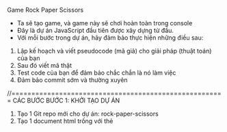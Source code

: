 Game Rock Paper Scissors
- Ta sẽ tạo game, và game này sẽ chơi hoàn toàn trong console
- Đây là dự án JavaScript đầu tiên được xây dựng từ đầu.
- Với mỗi bước trong dự án, hãy đảm bảo thực hiện những điều sau:
1. Lập kế hoạch và viết pseudocode (mã giả) cho giải pháp (thuật toán) của bạn
2. Sau đó viết mã thật
3. Test code của bạn để đảm bảo chắc chắn là nó làm việc 
4. Đảm bảo commit sớm và thường xuyên 

//======================================================
CÁC BƯỚC
BƯỚC 1: KHỞI TẠO DỰ ÁN 
1. Tạo 1 Git repo mới cho dự án: rock-paper-scissors
2. Tạo 1 document html trống với thẻ <script>
3. Tạo file .js từ bên ngoài và liên kết với file .html 
4. Bạn không cần viết bất kỳ mã HTML nào, vì game được chơi hoàn toàn trong console.
5. Viết mã console.log("Hello World"); để kiểm tra xem nó có được in ra Console panel khi mở webpage trong trình duyệt không

BƯỚC 2: VIẾT LOGIC ĐỂ NHẬN VỀ SỰ LỰA CHỌN CỦA MÁY TÍNH
- Game này sẽ chơi với máy tính. Bạn sẽ viết 1 hàm mà trả về ngẫu nhiên "rock", "paper", hoặc "scissors"
- Tạo 1 hàm tên là getComputerChoice
- Viết code mà hàm này trả về ngẫu nhiên một trong 3 chuỗi là "rock", "paper", hoặc "scissors"
- 
BƯỚC 3:
BƯỚC 4:
BƯỚC 5:
BƯỚC 6:
